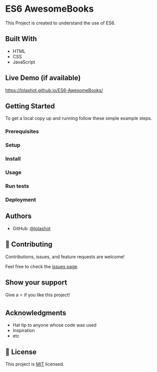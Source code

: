 # ES6 AwesomeBooks
 This Project is created to understand the use of ES6.

## Built With

- HTML
- CSS
- JavaScript

## Live Demo (if available)
https://lolashot.github.io/ES6-AwesomeBooks/

## Getting Started

To get a local copy up and running follow these simple example steps.

### Prerequisites

### Setup

### Install

### Usage

### Run tests

### Deployment


## Authors

- GitHub: [@lolashot](https://github.com/lolashot)

## 🤝 Contributing

Contributions, issues, and feature requests are welcome!

Feel free to check the [issues page](../../issues/).

## Show your support

Give a ⭐️ if you like this project!

## Acknowledgments

- Hat tip to anyone whose code was used
- Inspiration
- etc

## 📝 License

This project is [MIT](./LICENSE) licensed.